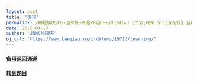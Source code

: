 ```yaml
---
layout: post
title: "拔河"
permalink: /刷题模块/OJ/蓝桥杯/真题/B组C++/15/div3_{二分;枚举;STL;双指针}_蓝桥杯_拔河.md/
date: 2025-03-27
author: "JNMC孙国庆"
oj_url: "https://www.lanqiao.cn/problems/19713/learning/"
---
```


#### [备用返回通道](../../README.md)
#### [转到题目](https://www.lanqiao.cn/problems/19713/learning/)
